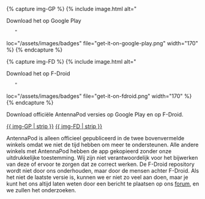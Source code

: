 {% capture img-GP %} {% include image.html alt="

Download het op Google Play

       "

loc="/assets/images/badges" file="get-it-on-google-play.png" width="170" %} {%
endcapture %}

{% capture img-FD %} {% include image.html alt="

Download het op F-Droid

       "

loc="/assets/images/badges" file="get-it-on-fdroid.png" width="170" %} {%
endcapture %}

Download officiële AntennaPod versies op Google Play en op F-Droid.

[{{ img-GP | strip }}](https://play.google.com/store/apps/details?id=de.danoeh.antennapod)
[{{ img-FD | strip }}](https://f-droid.org/packages/de.danoeh.antennapod/)

AntennaPod is alleen officieel gepubliceerd in de twee bovenvermelde winkels
omdat we niet de tijd hebben om meer te ondersteunen. Alle andere winkels met
AntennaPod hebben de app gekopieerd zonder onze uitdrukkelijke toestemming. Wij
zijn niet verantwoordelijk voor het bijwerken van deze of ervoor te zorgen dat
ze correct werken. De F-Droid repository wordt niet door ons onderhouden, maar
door de mensen achter F-Droid. Als het niet de laatste versie is, kunnen we er
niet zo veel aan doen, maar je kunt het ons altijd laten weten door een bericht
te plaatsen op ons [forum](https://forum.antennapod.org/), en we zullen het
onderzoeken.
